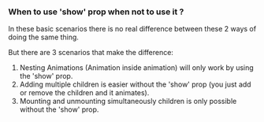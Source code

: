 ### When to use 'show' prop when not to use it ?

In these basic scenarios there is no real difference between these 2 ways of doing the same thing.

But there are 3 scenarios that make the difference:
1. Nesting Animations (Animation inside animation) will only work by using the 'show' prop.
2. Adding multiple children is easier without the 'show' prop (you just add or remove the children and it animates).
3. Mounting and unmounting simultaneously children is only possible without the 'show' prop.
